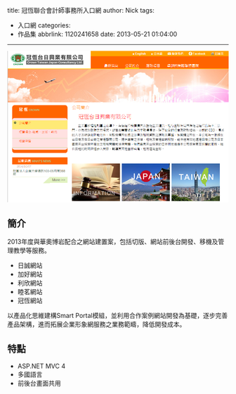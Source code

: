 title: 冠恆聯合會計師事務所入口網
author: Nick
tags:
  - 入口網
categories:
  - 作品集
abbrlink: 1120241658
date: 2013-05-21 01:04:00
---

![](/images/img-14.png)

## 簡介
2013年度與華奧博岩配合之網站建置案，包括切版、網站前後台開發、移機及管理教學等服務。

- 日誠網站
- 加好網站
- 利欣網站
- 睦茗網站
- 冠恆網站

以產品化思維建構Smart Portal模組，並利用合作案例網站開發為基礎，逐步完善產品架構，進而拓展企業形象網服務之業務範疇，降低開發成本。

## 特點
- ASP.NET MVC 4
- 多國語言
- 前後台畫面共用
